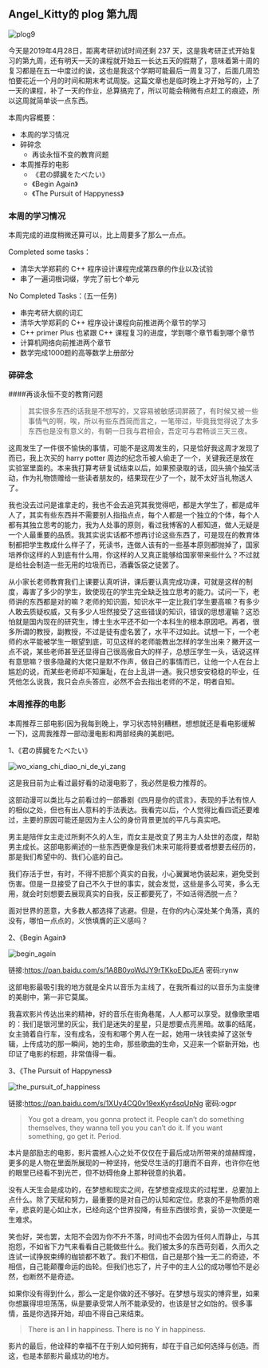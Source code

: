 ## Angel_Kitty的 plog 第九周

![plog9](./sources/2019_04_28/figure/page.jpg)

今天是2019年4月28日，距离考研初试时间还剩 237 天，这是我考研正式开始复习的第九周，还有明天一天的课程就开始五一长达五天的假期了，意味着第十周的复习都是在五一中度过的诶，这也是我这个学期可能最后一周复习了，后面几周恐怕要花近一个月的时间和期末考试周旋。这篇文章也是临时晚上才开始写的，上了一天的课程，补了一天的作业，总算搞完了，所以可能会稍微有点赶工的痕迹，所以这周就简单谈一点东西。

本周内容概要：

- 本周的学习情况
- 碎碎念
  - 再谈永恒不变的教育问题
- 本周推荐的电影
  - 《君の膵臓をたべたい》
  - 《Begin Again》
  - 《The Pursuit of Happyness》

### 本周的学习情况

本周完成的进度稍微还算可以，比上周要多了那么一点点。

Completed some tasks：

- 清华大学郑莉的 C++ 程序设计课程完成第四章的作业以及试验
- 串了一遍词根词缀，学完了前七个单元

No Completed Tasks：(五一任务)

- 串完考研大纲的词汇
- 清华大学郑莉的 C++ 程序设计课程向前推进两个章节的学习
- C++ primer Plus 也紧跟 C++ 课程复习的进度，学到哪个章节看到哪个章节
- 计算机网络向前推进两个章节
- 数学完成1000题的高等数学上册部分

### 碎碎念

####再谈永恒不变的教育问题

> 其实很多东西的话我是不想写的，又容易被敏感词屏蔽了，有时候又被一些事情气的啊，唉，所以有些东西简而言之，一笔带过，毕竟我觉得说了太多东西也是没有意义的，有朝一日我与君相会，吾定可与君畅谈三天三夜。

这周发生了一件很不愉快的事情，可能不是这周发生的，只是恰好我这周才发现了而已，我上次买的 harry potter 周边的纪念币被人偷走了一个，关键我还是放在实验室里面的。本来我打算考研复试结束以后，如果预录取的话，回头搞个抽奖活动，作为礼物馈赠给一些读者朋友的，结果现在少了一个，就不太好当礼物送人了。

我也没去过问是谁拿走的，我也不会去追究其我觉得吧，都是大学生了，都是成年人了，其实有些东西并不需要别人指指点点，每个人都是一个独立的个体，每个人都有其独立思考的能力，我为人处事的原则，看过我博客的人都知道，做人无疑是一个人最重要的品质。我其实说实话都不想再讨论这些东西了，可是现在的教育体制都把学生教成什么样子了，死读书，连做人该有的一些基本原则都抛掉了，国家培养你这样的人到底有什么用，你这样的人又真正能够给国家带来些什么？不过就是给社会制造一些无用的垃圾而已，酒囊饭袋之徒罢了。

从小家长老师教育我们上课要认真听讲，课后要认真完成功课，可就是这样的制度，毒害了多少的学生，致使现在的学生完全缺乏独立思考的能力。试问一下，老师讲的东西都是对的嘛？老师的知识面，知识水平一定比我们学生要高嘛？有多少人敢去质疑权威，又有多少人坦然接受了这些错误的知识，错误的思想灌输？这恐怕就是国内现在的研究生，博士生水平还不如一个本科生的根本原因吧。再者，很多所谓的教授，副教授，不过是徒有虚名罢了，水平不过如此。试想一下，一个老师的水平能被学生一眼望到底，可见这样的老师能教出怎样的学生出来？撇开这一点不说，某些老师甚至还显得自己很高傲自大的样子，总想压学生一头，话说这样有意思嘛？很多隐藏的大佬只是默不作声，做自己的事情而已，让他一个人在台上尴尬的说，而某些老师却不知廉耻，在台上乱讲一通。我只想安安稳稳的毕业，任凭他怎么说我，我只会点头答应，必然不会去指出老师的不足，明者自知。

### 本周推荐的电影

本周推荐三部电影(因为我每到晚上，学习状态特别糟糕，想想就还是看电影缓解一下)，这周我推荐一部动漫电影和两部经典的美剧吧。

1、《君の膵臓をたべたい》

![wo_xiang_chi_diao_ni_de_yi_zang](./sources/2019_04_28/figure/wo_xiang_chi_diao_ni_de_yi_zang.jpg)

这是我目前为止看过最好看的动漫电影了，我必然是极力推荐的。

这部动漫可以类比与之前看过的一部番剧《四月是你的谎言》，表现的手法有惊人的相似之处，但也有出人意料的手法表达。我看完以后，个人觉得比看四谎还要难过，主要的原因可能还是因为主人公的身份背景更加的平凡与真实吧。

男主是陪伴女主走过所剩不久的人生，而女主是改变了男主为人处世的态度，帮助男主成长。这部电影阐述的一些东西更像是我们未来可能将要或者想要去经历的，那是我们希望中的、我们心底的自己。


我们存活于世，有时，不得不把那个真实的自我，小心翼翼地伪装起来，避免受到伤害。但是一旦接受了自己不久于世的事实，就会发觉，这些是多么可笑，多么无用，就会时刻想要去展现真实的自我，反正都要死了，不如活得洒脱一点？

面对世界的恶意，大多数人都选择了逃避。但是，在你的内心深处某个角落，真的没有，哪怕一点点的，义愤填膺的正义感吗？

2、《Begin Again》

![begin_again](./sources/2019_04_28/figure/begin_again.png)

链接:https://pan.baidu.com/s/1A8B0yoWdJY9rTKkoEDpJEA  密码:rynw

这部电影最吸引我的地方就是全片以音乐为主线了，在我所看过的以音乐为主旋律的美剧中，第一非它莫属。

我喜欢影片传达出来的精神，好的音乐在街角巷尾，人人都可以享受。就像歌里唱的：我们是银河里的灰尘，我们是迷失的星星，只是想要点亮黑暗。故事的结尾，女主骑着自行车，没有成名，没有和哪个男人在一起，她用一块钱卖掉了这张专辑，上传成功的那一瞬间，她的生命，那些歌曲的生命，又迎来一个崭新开始，也印证了电影的标题，非常值得一看。

3、《The Pursuit of Happyness》

![the_pursuit_of_happiness](./sources/2019_04_28/figure/the_pursuit_of_happiness.jpg)

链接:https://pan.baidu.com/s/1XUy4CQ0v19exKyr4sqUpNg  密码:ogpr

>
> You got a dream, you gonna protect it. People can’t do something themselves, they wanna tell you you can’t do it. If you want something, go get it. Period.

本片是部励志的电影，影片震撼人心之处不仅仅在于最后成功所带来的煊赫辉煌，更多的是人物在里面所展现的一种坚持，他受尽生活的打磨而不自弃，也许你在他的眼里已经看不到光芒，但不妨碍他身上那种锐意的执着。

没有人天生会是成功的，在梦想和现实之间，在梦想变成现实的过程里，总要加上点什么。除了天赋和努力，最重要的是对自己的认知和定位。悲哀的不是物质的艰辛，悲哀的是心如止水，已经向这个世界投降，有些东西很珍贵，妥协一次便是一生难求。


笑也好，哭也罢，太阳不会因为你不升不落，时间也不会因为任何人而静止，与其抱怨，不如省下力气来看看自己能做些什么。我们被太多的东西苛刻着，久而久之连试一试挣脱束缚的枷锁都不敢了。我们不相信，自己是那个独一无二的奇迹，不相信，自己能颠覆命运的齿轮。但我们也忘了，片子中的主人公的成功哪怕不是必然，也断然不是奇迹。


如果你没有得到什么，那么一定是你做的还不够好。在梦想与现实的博弈里，如果你想赢得坦坦荡荡，纵是要承受常人所不能承受的，也该是甘之如饴的。很多事情，虽是你选择开始，却由不得自己来结束。

> There is an I in happiness. There is no Y in happiness. 

影片的最后，他诠释的幸福不在于别人如何拥有，却在于自己如何选择与创造。而这，也是本部影片最成功的地方。